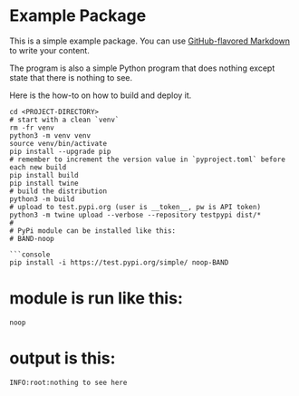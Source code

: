# Example Package

This is a simple example package. You can use
[GitHub-flavored Markdown](https://guides.github.com/features/mastering-markdown/)
to write your content. 

The program is also a simple Python program that does nothing except
state that there is nothing to see.  

Here is the how-to on how to build and deploy it.
```shell
cd <PROJECT-DIRECTORY>
# start with a clean `venv`
rm -fr venv
python3 -m venv venv
source venv/bin/activate
pip install --upgrade pip
# remember to increment the version value in `pyproject.toml` before each new build
pip install build
pip install twine
# build the distribution
python3 -m build
# upload to test.pypi.org (user is __token__, pw is API token)
python3 -m twine upload --verbose --repository testpypi dist/*
#
# PyPi module can be installed like this:
# BAND-noop

```console
pip install -i https://test.pypi.org/simple/ noop-BAND
```
# module is run like this:

```console
noop
```
# output is this:
`INFO:root:nothing to see here`




